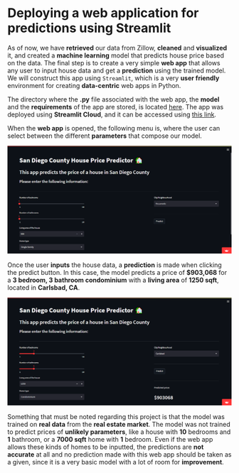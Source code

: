 # Deploying a web application for predictions using Streamlit

As of now, we have **retrieved** our data from Zillow, **cleaned** and **visualized** it, and created a **machine learning** model that predicts house price based on the data. The final step is to create a very simple **web app** that allows any user to input house data and get a **prediction** using the trained model. We will construct this app using `Streamlit`, which is a very **user friendly** environment for creating **data-centric** web apps in Python.

The directory where the **.py** file associated with the web app, the **model** and the **requirements** of the app are stored, is located [here](StreamlitApp/).
The app was deployed using **Streamlit Cloud**, and it can be accessed using [this link](https://david1792x-sd-house-prices.streamlit.app/).

When the **web app** is opened, the following menu is, where the user can select between the different **parameters** that compose our model. 

![Streamlit image](/images/streamlit_1.png)

Once the user **inputs** the house data, a **prediction** is made when clicking the predict button. In this case, the model predicts a price of **\$903,068** for a **3 bedroom, 3 bathroom condominium** with a **living area** of **1250 sqft**, located in **Carlsbad, CA**.

![Streamlit image](/images/streamlit_2.PNG)

Something that must be noted regarding this project is that the model was trained on **real data** from the **real estate market**. The model was not trained to predict prices of **unlikely parameters**, like a house with **10** bedrooms and **1** bathroom, or a **7000 sqft** home with **1** bedroom. Even if the web app allows these kinds of homes to be inputted, the predictions are **not accurate** at all and no prediction made with this web app should be taken as a given, since it is a very basic model with a lot of room for **improvement**. 
